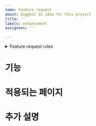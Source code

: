 ```yaml
---
name: Feature request
about: Suggest an idea for this project
title: ''
labels: enhancement
assignees: ''

---
```


<details>

<summary>Feature request rules</summary>

- 기본적으로 이슈를 작성하는 사람이 Assignee입니다.

- Labels로 진행 상황 표기합니다. (to do, in progress, done 셋 중 하나는 반드시 필요)

- Assignees를 배정합니다.

- Branch는 `Feature/<이슈번호>-<기능>`으로 작성합니다.

- `YOLO Wallet` Project를 선택합니다.

</details>

# 기능

# 적용되는 페이지 

# 추가 설명
